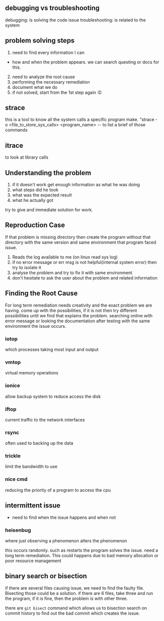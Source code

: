 ## debugging vs troubleshooting

debugging: is solving the code issue
troubleshooting: is related to the system

## problem solving steps

1. need to find every information I can
- how and when the problem appears. we can search questing or docs for this.
2. need to analyze the root cause
3. performing the necessary remediation
4. document what we do
5. if not solved, start from the 1st step again :D

## strace

this is a tool to know all the system calls a specific program make.
"strace -o <file_to_store_sys_calls> <program_name> -- to list a brief of those commands

## itrace

to look at library calls

## Understanding the problem
1. if it doesn't work get enough information as what he was doing
2. what steps did he took
3. what was the expected result
4. what he actually got

try to give and immediate solution for work. 

## Reproduction Case
If that problem is missing directory then create the program without that directory with the same version and same environment that program faced issue.

1. Reads the log available to me (on linux read sys log)
2. if no error message or err msg is not helpful(internal system error) then try to isolate it
3. analyse the problem and try to fix it with same environment
4. don't hesitate to ask the user about the problem and related information

## Finding the Root Cause

For long term remediation needs creativity and the exact problem we are having.
come up with the possibilities, if it is not then try different possibilities until we find that explains the problem.
searching online with error message or looking the documentation after testing with the same environment the issue occurs.

### iotop 
which processes taking most input and output
### vmtop
virtual memory operations
### ionice
allow backup system to reduce access the disk
### iftop
current traffic to the network interfaces
### rsync
often used to backing up the data
### trickle
limit the bandwidth to use
### nice cmd
reducing the priority of a program to access the cpu

## intermittent issue

- need to find when the issue happens and when not
### heisenbug
where just observing a phenomenon alters the phenomenon

this occurs randomly. such as restarts the program solves the issue. need a long term remediation.
This could happens due to bad memory allocation or poor resource management


## binary search or bisection

if there are several files causing issue, we need to find the faulty file.
Bisecting those could be a solution. if there are 6 files, take three and run the program, if it is fine, then the problem is with other three.

there are `git bisect` command which allows us to bisection search on commit history to find out the bad commit which creates the issue.
